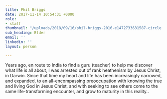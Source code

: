 ```yaml
---
title: Phil Briggs
date: 2017-11-14 10:54:31 +0000
role:
- staff
thumbnail: "/uploads/2018/09/16/phil-briggs-2016-e1472733631587-circle.jpg"
sub_heading: Elder
email: ''
linkedin: ''
layout: person

---
```

Years ago, en route to India to find a guru (teacher) to help me discover what life is all about, I was arrested out of rank heathenism by Jesus Christ, in Darwin. Since that time my heart and life has been increasingly narrowed, and expanded, to an all-encompassing preoccupation with knowing the true and living God in Jesus Christ, and with seeking to see others come to the same life-transforming encounter, and grow to maturity in this reality..
